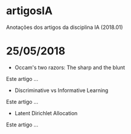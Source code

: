 # artigosIA
Anotações dos artigos da disciplina IA (2018.01)

# 25/05/2018
- Occam's two razors: The sharp and the blunt

Este artigo ...

- Discriminative vs Informative Learning

Este artigo ...

- Latent Dirichlet Allocation

Este artigo ...
